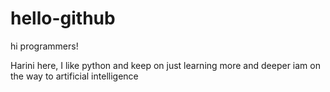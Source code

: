 # hello-github

hi programmers!

Harini here, I like python and keep on just learning more and deeper
iam on the way to artificial intelligence
